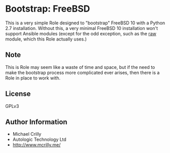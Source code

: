 # Bootstrap: FreeBSD

This is a very simple Role designed to "bootstrap" FreeBSD 10 with a Python 2.7 installation. Without this, a very minimal FreeBSD 10 installation won't support Ansible modules (except for the odd exception, such as the [raw](http://docs.ansible.com/raw_module.html) module, which this Role actually uses.)

## Note

This is Role may seem like a waste of time and space, but if the need to make the bootstrap process more complicated ever arises, then there is a Role in place to work with.

## License

GPLv3

Author Information
------------------

- Michael Crilly
- Autologic Technology Ltd
- http://www.mcrilly.me/
